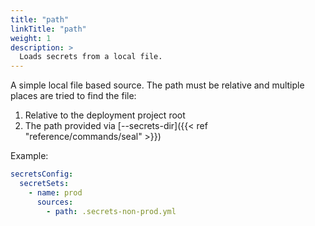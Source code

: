 ```yaml
---
title: "path"
linkTitle: "path"
weight: 1
description: >
  Loads secrets from a local file.
---
```


A simple local file based source. The path must be relative and multiple places are tried to find the file:

1. Relative to the deployment project root
2. The path provided via [--secrets-dir]({{< ref "reference/commands/seal" >}})

Example:
```yaml
secretsConfig:
  secretSets:
    - name: prod
      sources:
        - path: .secrets-non-prod.yml
```
